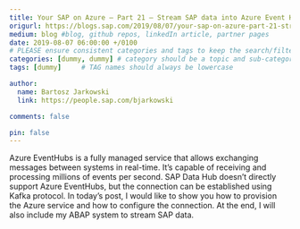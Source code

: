 ```yaml
---
title: Your SAP on Azure – Part 21 – Stream SAP data into Azure Event Hub using SAP Data Hub
origurl: https://blogs.sap.com/2019/08/07/your-sap-on-azure-part-21-stream-sap-data-into-azure-event-hub-using-sap-data-hub/
medium: blog #blog, github repos, linkedIn article, partner pages
date: 2019-08-07 06:00:00 +/0100
# PLEASE ensure consistent categories and tags to keep the search/filtering meaningful!
categories: [dummy, dummy] # category should be a topic and sub-category primary product
tags: [dummy]     # TAG names should always be lowercase

author:
  name: Bartosz Jarkowski
  link: https://people.sap.com/bjarkowski

comments: false

pin: false
---
```

Azure EventHubs is a fully managed service that allows exchanging messages between systems in real-time. It’s capable of receiving and processing millions of events per second. SAP Data Hub doesn’t directly support Azure EventHubs, but the connection can be established using Kafka protocol. In today’s post, I would like to show you how to provision the Azure service and how to configure the connection. At the end, I will also include my ABAP system to stream SAP data.
